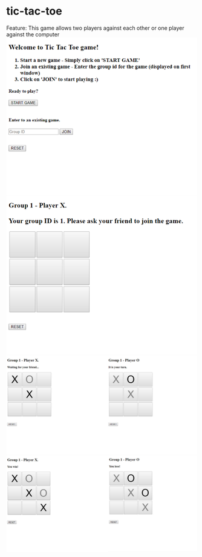 # tic-tac-toe

Feature: This game allows two players against each other or one player against the computer
![alt text](https://github.com/hlthung/tic-tac-toe/blob/master/sample%20screenshots/1.png)
![alt text](https://github.com/hlthung/tic-tac-toe/blob/master/sample%20screenshots/2.png)
![alt text](https://github.com/hlthung/tic-tac-toe/blob/master/sample%20screenshots/3.jpg)
![alt text](https://github.com/hlthung/tic-tac-toe/blob/master/sample%20screenshots/4.jpg)
